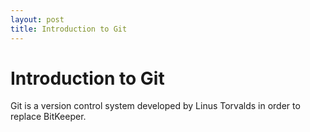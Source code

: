 ```yaml
---
layout: post
title: Introduction to Git
---
```

# Introduction to Git

Git is a version control system developed by Linus Torvalds in order to replace BitKeeper.  
